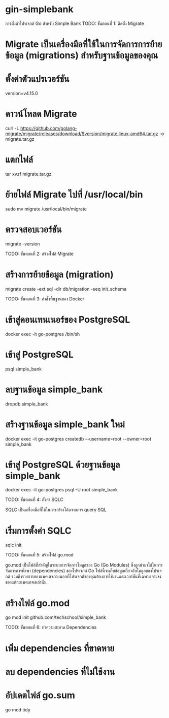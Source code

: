 # gin-simplebank

การตั้งค่าโปรเจกต์ Go สำหรับ Simple Bank
TODO: ขั้นตอนที่ 1: ติดตั้ง Migrate
# Migrate เป็นเครื่องมือที่ใช้ในการจัดการการย้ายข้อมูล (migrations) สำหรับฐานข้อมูลของคุณ

# ตั้งค่าตัวแปรเวอร์ชัน
version=v4.15.0

# ดาวน์โหลด Migrate
curl -L https://github.com/golang-migrate/migrate/releases/download/$version/migrate.linux-amd64.tar.gz -o migrate.tar.gz

# แตกไฟล์
tar xvzf migrate.tar.gz

# ย้ายไฟล์ Migrate ไปที่ /usr/local/bin
sudo mv migrate /usr/local/bin/migrate

# ตรวจสอบเวอร์ชัน
migrate -version

TODO: ขั้นตอนที่ 2: สร้างไฟล์ Migrate
# สร้างการย้ายข้อมูล (migration)
migrate create -ext sql -dir db/migration -seq init_schema

TODO: ขั้นตอนที่ 3: คำสั่งพื้นฐานของ Docker
# เข้าสู่คอนเทนเนอร์ของ PostgreSQL
docker exec -it go-postgres /bin/sh

# เข้าสู่ PostgreSQL
psql simple_bank

# ลบฐานข้อมูล simple_bank
dropdb simple_bank

# สร้างฐานข้อมูล simple_bank ใหม่
docker exec -it go-postgres createdb --username=root --owner=root simple_bank

# เข้าสู่ PostgreSQL ด้วยฐานข้อมูล simple_bank
docker exec -it go-postgres psql -U root simple_bank


TODO: ขั้นตอนที่ 4: ตั้งค่า SQLC

SQLC เป็นเครื่องมือที่ใช้ในการสร้างโค้ดจากการ query SQL

# เริ่มการตั้งค่า SQLC
sqlc init

TODO: ขั้นตอนที่ 5: สร้างไฟล์ go.mod

go.mod เป็นไฟล์ที่สำคัญในระบบการจัดการโมดูลของ Go (Go Modules) ซึ่งถูกนำมาใช้ในการจัดการการพึ่งพา (dependencies) ของโปรเจกต์ Go ไฟล์นี้จะเก็บข้อมูลเกี่ยวกับโมดูลของโปรเจกต์ รวมถึงรายการของแพคเกจภายนอกที่โปรเจกต์ของคุณต้องการใช้งานและเวอร์ชันที่เฉพาะเจาะจงของแต่ละแพคเกจเหล่านั้น

# สร้างไฟล์ go.mod
go mod init github.com/techschool/simple_bank

TODO: ขั้นตอนที่ 6: ทำความสะอาด Dependencies
# เพิ่ม dependencies ที่ขาดหาย
# ลบ dependencies ที่ไม่ใช้งาน
# อัปเดตไฟล์ go.sum
go mod tidy
